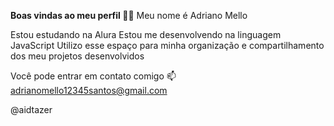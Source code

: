 **Boas vindas ao meu perfil 💙💙**
Meu nome é Adriano Mello

Estou estudando na Alura
Estou me desenvolvendo na linguagem JavaScript
Utilizo esse espaço para minha organização e compartilhamento dos meu projetos desenvolvidos

Você pode entrar em contato comigo 📫
adrianomello12345santos@gmail.com

@aidtazer
